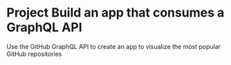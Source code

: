 # Project Build an app that consumes a GraphQL API 
 Use the GitHub GraphQL API to create an app to visualize the most popular GitHub repositories
